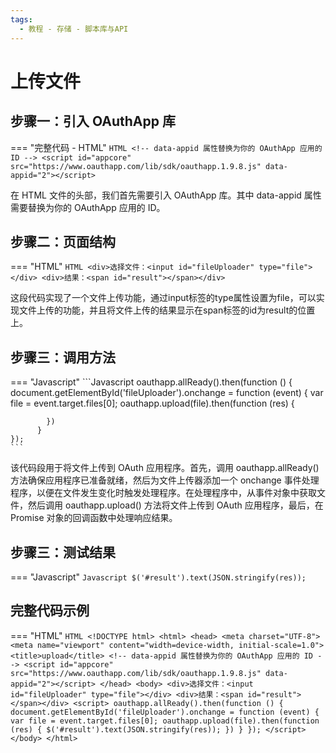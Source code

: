 ```yaml
---
tags:
  - 教程 - 存储 - 脚本库与API
---
```


# 上传文件


## 步骤一：引入 OAuthApp 库
=== "完整代码 - HTML"
    ```HTML
    <!-- data-appid 属性替换为你的 OAuthApp 应用的 ID -->
    <script id="appcore" src="https://www.oauthapp.com/lib/sdk/oauthapp.1.9.8.js" data-appid="2"></script>
    ```

在 HTML 文件的头部，我们首先需要引入 OAuthApp 库。其中 data-appid 属性需要替换为你的 OAuthApp 应用的 ID。


## 步骤二：页面结构
=== "HTML"
    ```HTML
    <div>选择文件：<input id="fileUploader" type="file"></div>
    <div>结果：<span id="result"></span></div>
    ```

这段代码实现了一个文件上传功能，通过input标签的type属性设置为file，可以实现文件上传的功能，并且将文件上传的结果显示在span标签的id为result的位置上。

## 步骤三：调用方法

=== "Javascript"
    ```Javascript
    oauthapp.allReady().then(function () {
          document.getElementById('fileUploader').onchange = function (event) {
            var file = event.target.files[0];
            oauthapp.upload(file).then(function (res) {
              
            })
          }
    });
    ```

该代码段用于将文件上传到 OAuth 应用程序。首先，调用 oauthapp.allReady() 方法确保应用程序已准备就绪，然后为文件上传器添加一个 onchange 事件处理程序，以便在文件发生变化时触发处理程序。在处理程序中，从事件对象中获取文件，然后调用 oauthapp.upload() 方法将文件上传到 OAuth 应用程序，最后，在 Promise 对象的回调函数中处理响应结果。


## 步骤三：测试结果

=== "Javascript"
    ```Javascript
    $('#result').text(JSON.stringify(res));
    ```



## 完整代码示例

=== "HTML"
    ```HTML
    <!DOCTYPE html>
    <html>
    <head>
      <meta charset="UTF-8">
      <meta name="viewport" content="width=device-width, initial-scale=1.0">
      <title>upload</title>
      <!-- data-appid 属性替换为你的 OAuthApp 应用的 ID -->
      <script id="appcore" src="https://www.oauthapp.com/lib/sdk/oauthapp.1.9.8.js" data-appid="2"></script>
    </head>
    <body>
      <div>选择文件：<input id="fileUploader" type="file"></div>
      <div>结果：<span id="result"></span></div>
      <script>
        oauthapp.allReady().then(function () {
          document.getElementById('fileUploader').onchange = function (event) {
            var file = event.target.files[0];
            oauthapp.upload(file).then(function (res) {
              $('#result').text(JSON.stringify(res));
            })
          }
        });
      </script>
    </body>
    </html>      
    ```
